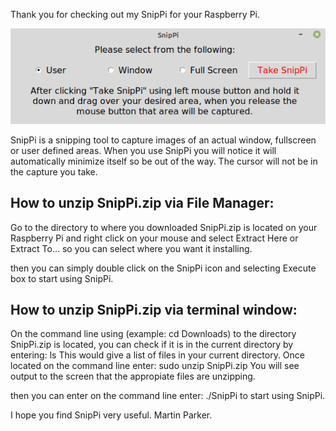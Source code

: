 Thank you for checking out my SnipPi for your Raspberry Pi.

![SnipPi Snipping Tool](gui.png)

SnipPi is a snipping tool to capture images of an actual window, fullscreen or user defined areas.
When you use SnipPi you will notice it will automatically minimize itself so be out of the way. The cursor will not be in the 
capture you take.

How to unzip SnipPi.zip via File Manager:
-----------------------------------------
Go to the directory to where you downloaded SnipPi.zip is located on your Raspberry Pi and right click on your mouse 
and select Extract Here or Extract To... so you can select where you want it installing.

then you can simply double click on the SnipPi icon and selecting Execute box to start using SnipPi.

How to unzip SnipPi.zip via terminal window:
--------------------------------------------
On the command line using (example: cd Downloads) to the directory SnipPi.zip is located, you can check if it is in the 
current directory by entering: ls
This would give a list of files in your current directory.
Once located on the command line enter: sudo unzip SnipPi.zip
You will see output to the screen that the appropiate files are unzipping.

then you can enter on the command line enter: ./SnipPi to start using SnipPi.



I hope you find SnipPi very useful.
Martin Parker.
